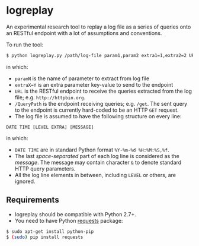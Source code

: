 # logreplay

An experimental research tool to replay a log file as a series of queries onto an RESTful endpoint with a lot of assumptions and conventions.

To run the tool:

```bash
$ python logreplay.py /path/log-file param1,param2 extra1=1,extra2=2 URL /QueryPath
```

in which:

* `paramN` is the name of parameter to extract from log file
* `extraX=Y` is an extra parameter key-value to send to the endpoint
* `URL` is the RESTful endpoint to receive the queries extracted from the log file; e.g. `http://httpbin.org`.
* `/QueryPath` is the endpoint receiving queries; e.g. `/get`. The sent query to the endpoint is currently hard-coded to be an HTTP `GET` request.
* The log file is assumed to have the following structure on every line:

```
DATE TIME [LEVEL EXTRA] [MESSAGE]
```
in which:

  * `DATE TIME` are in standard Python format `%Y-%m-%d %H:%M:%S,%f`.
  * The last *space-separated* part of each log line is considered as the *message*. The message may contain character `&` to denote standard HTTP query parameters.
  * All the log line elements in between, including `LEVEL` or others, are ignored.


## Requirements

* logreplay should be compatible with Python 2.7+.
* You need to have Python [requests][1] package:
```bash
$ sudo apt-get install python-pip
$ (sudo) pip install requests
```

[1]: https://pypi.python.org/pypi/requests
